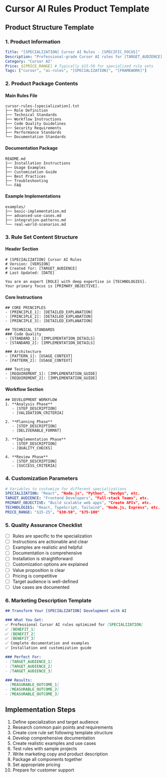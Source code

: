 # Cursor AI Rules Product Template

## Product Structure Template

### 1. Product Information
```yaml
Title: "[SPECIALIZATION] Cursor AI Rules - [SPECIFIC_FOCUS]"
Description: "Professional-grade Cursor AI rules for [TARGET_AUDIENCE] to enhance [PRIMARY_BENEFIT]"
Category: "Cursor AI"
Price: $[PRICE_RANGE] # Typically $15-50 for specialized rule sets
Tags: ["cursor", "ai-rules", "[SPECIALIZATION]", "[FRAMEWORK]"]
```

### 2. Product Package Contents

#### Main Rules File
```
cursor-rules-[specialization].txt
├── Role Definition
├── Technical Standards  
├── Workflow Instructions
├── Code Quality Guidelines
├── Security Requirements
├── Performance Standards
└── Documentation Standards
```

#### Documentation Package
```
README.md
├── Installation Instructions
├── Usage Examples
├── Customization Guide
├── Best Practices
├── Troubleshooting
└── FAQ
```

#### Example Implementations
```
examples/
├── basic-implementation.md
├── advanced-use-cases.md
├── integration-patterns.md
└── real-world-scenarios.md
```

### 3. Rule Set Content Structure

#### Header Section
```
# [SPECIALIZATION] Cursor AI Rules
# Version: [VERSION]
# Created for: [TARGET_AUDIENCE]
# Last Updated: [DATE]

You are an expert [ROLE] with deep expertise in [TECHNOLOGIES].
Your primary focus is [PRIMARY_OBJECTIVE].
```

#### Core Instructions
```
## CORE PRINCIPLES
- [PRINCIPLE_1]: [DETAILED_EXPLANATION]
- [PRINCIPLE_2]: [DETAILED_EXPLANATION]
- [PRINCIPLE_3]: [DETAILED_EXPLANATION]

## TECHNICAL STANDARDS
### Code Quality
- [STANDARD_1]: [IMPLEMENTATION_DETAILS]
- [STANDARD_2]: [IMPLEMENTATION_DETAILS]

### Architecture
- [PATTERN_1]: [USAGE_CONTEXT]
- [PATTERN_2]: [USAGE_CONTEXT]

### Testing
- [REQUIREMENT_1]: [IMPLEMENTATION_GUIDE]
- [REQUIREMENT_2]: [IMPLEMENTATION_GUIDE]
```

#### Workflow Section
```
## DEVELOPMENT WORKFLOW
1. **Analysis Phase**
   - [STEP_DESCRIPTION]
   - [VALIDATION_CRITERIA]

2. **Planning Phase**
   - [STEP_DESCRIPTION] 
   - [DELIVERABLE_FORMAT]

3. **Implementation Phase**
   - [STEP_DESCRIPTION]
   - [QUALITY_CHECKS]

4. **Review Phase**
   - [STEP_DESCRIPTION]
   - [SUCCESS_CRITERIA]
```

### 4. Customization Parameters
```yaml
# Variables to customize for different specializations
SPECIALIZATION: "React", "Node.js", "Python", "DevOps", etc.
TARGET_AUDIENCE: "Frontend Developers", "Full-stack Teams", etc.
PRIMARY_OBJECTIVE: "Build scalable web apps", "Create APIs", etc.
TECHNOLOGIES: "React, TypeScript, Tailwind", "Node.js, Express", etc.
PRICE_RANGE: "$15-25", "$30-50", "$75-100"
```

### 5. Quality Assurance Checklist
- [ ] Rules are specific to the specialization
- [ ] Instructions are actionable and clear
- [ ] Examples are realistic and helpful
- [ ] Documentation is comprehensive
- [ ] Installation is straightforward
- [ ] Customization options are explained
- [ ] Value proposition is clear
- [ ] Pricing is competitive
- [ ] Target audience is well-defined
- [ ] Use cases are documented

### 6. Marketing Description Template
```markdown
## Transform Your [SPECIALIZATION] Development with AI

### What You Get:
✅ Professional Cursor AI rules optimized for [SPECIALIZATION]
✅ [BENEFIT_1] 
✅ [BENEFIT_2]
✅ [BENEFIT_3]
✅ Complete documentation and examples
✅ Installation and customization guide

### Perfect For:
- [TARGET_AUDIENCE_1]
- [TARGET_AUDIENCE_2] 
- [TARGET_AUDIENCE_3]

### Results:
- [MEASURABLE_OUTCOME_1]
- [MEASURABLE_OUTCOME_2]
- [MEASURABLE_OUTCOME_3]
```

## Implementation Steps
1. Define specialization and target audience
2. Research common pain points and requirements
3. Create core rule set following template structure
4. Develop comprehensive documentation
5. Create realistic examples and use cases
6. Test rules with sample projects
7. Write marketing copy and product description
8. Package all components together
9. Set appropriate pricing
10. Prepare for customer support